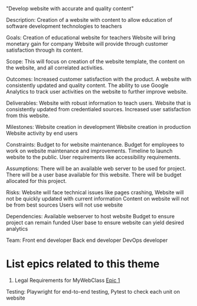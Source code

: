 "Develop website with accurate and quality content"

Description: Creation of a website with content to allow education of software development technologies to teachers

Goals: Creation of educational website for teachers
Website will bring monetary gain for company
Website will provide through customer satisfaction through its content.

Scope: This will focus on creation of the website template, the content on the website, and all correlated activities.

Outcomes: Increased customer satisfaction with the product.
A website with consistently updated and quality content.
The ability to use Google Analytics to track user activities on the website to further improve website.

Deliverables: Website with robust information to teach users.
Website that is consistently updated from credentialed sources.
Increased user satisfaction from this website.

Milestones: Website creation in development
Website creation in production
Website activity by end users

Constraints: Budget to for website maintenance.
Budget for employees to work on website maintenance and improvements.
Timeline to launch website to the public.
User requirements like accessibility requirements.

Assumptions: There will be an available web server to be used for project.
There will be a user base available for this website.
There will be budget allocated for this project.

Risks: Website will face technical issues like pages crashing,
Website will not be quickly updated with current information
Content on website will not be from best sources
Users will not use website

Dependencies: Available webserver to host website
Budget to ensure project can remain funded
User base to ensure website can yield desired analytics

Team: Front end developer
Back end developer
DevOps developer

# List epics related to this theme
1. Legal Requirements for MyWebClass [Epic 1](documentation/templates/theme/initiatives/epics/epic_template.md)

Testing: Playwright for end-to-end testing, Pytest to check each unit on website